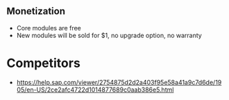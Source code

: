## Monetization

* Core modules are free
* New modules will be sold for $1, no upgrade option, no warranty

# Competitors

* https://help.sap.com/viewer/2754875d2d2a403f95e58a41a9c7d6de/1905/en-US/2ce2afc4722d1014877689c0aab386e5.html